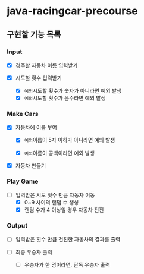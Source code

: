 # java-racingcar-precourse

## 구현할 기능 목록

### Input
- [x] 경주할 자동차 이름 입력받기


- [x] 시도할 횟수 입력받기
  - [x] `예외`시도할 횟수가 숫자가 아니라면 예외 발생
  - [x] `예외`시도할 횟수가 음수라면 예외 발생

### Make Cars
- [x] 자동차에 이름 부여
  - [x] `예외`이름이 5자 이하가 아니라면 예외 발생
  - [x] `예외`이름이 공백이라면 예외 발생


- [x] 자동차 만들기

### Play Game
- [ ] 입력받은 시도 횟수 만큼 자동차 이동
  - [x] 0~9 사이의 랜덤 수 생성
  - [x] 랜덤 수가 4 이상일 경우 자동차 전진

### Output
- [ ] 입력받은 횟수 만큼 전진한 자동차의 결과를 출력


- [ ] 최종 우승자 출력
  - [ ] 우승자가 한 명이라면, 단독 우승자 출력
